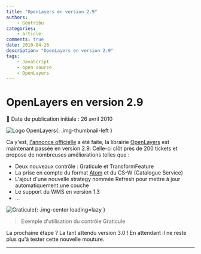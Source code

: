 ```yaml
---
title: "OpenLayers en version 2.9"
authors:
    - Geotribu
categories:
    - article
comments: true
date: 2010-04-26
description: "OpenLayers en version 2.9"
tags:
    - JavaScript
    - open source
    - OpenLayers
---
```


# OpenLayers en version 2.9

:calendar: Date de publication initiale : 26 avril 2010

![Logo OpenLayers](https://cdn.geotribu.fr/img/logos-icones/logiciels_librairies/openlayers.png "Logo OpenLayers"){: .img-thumbnail-left }

Ca y'est, [l'annonce officielle](http://lists.osgeo.org/pipermail/announce/2010-April/000150.html) a été faite, la librairie [OpenLayers](https://openlayers.org/) est maintenant passée en version 2.9. Celle-ci clôt près de 200 tickets et propose de nombreuses améliorations telles que :

- Deux nouveaux contrôle : Graticule et TransformFeature
- La prise en compte du format [Atom](https://fr.wikipedia.org/wiki/Atom) et du CS-W (Catalogue Service)
- L'ajout d'une nouvelle strategy nommée Refresh pour mettre à jour automatiquement une couche
- Le support du WMS en version 1.3
- ...

![Graticule](https://cdn.geotribu.fr/img/articles-blog-rdp/articles/2010/graticule.png  "Graticule"){: .img-center loading=lazy }

> Exemple d'utilisation du contrôle Graticule

La prochaine étape ? La tant attendu version 3.0 ! En attendant il ne reste plus qu'à tester cette nouvelle mouture.

----

<!-- geotribu:authors-block -->
